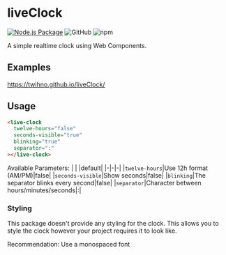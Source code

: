 # liveClock

[![Node.js Package](https://github.com/twihno/liveClock/actions/workflows/npm-publish.yml/badge.svg)](https://github.com/twihno/liveClock/actions/workflows/npm-publish.yml)
![GitHub](https://img.shields.io/github/license/twihno/liveclock)
![npm](https://img.shields.io/npm/v/liveclock)

A simple realtime clock using Web Components.

## Examples
https://twihno.github.io/liveClock/

## Usage

```html
<live-clock
  twelve-hours="false"
  seconds-visible="true"
  blinking="true"
  separator=":"
></live-clock>
```

Available Parameters:
| | |default|
|-|-|-|
|`twelve-hours`|Use 12h format (AM/PM)|false|
|`seconds-visible`|Show seconds|false|
|`blinking`|The separator blinks every second|false|
|`separator`|Character between hours/minutes/seconds|:|

### Styling

This package doesn't provide any styling for the clock. This allows you to style the clock however your project requires it to look like.

Recommendation: Use a monospaced font

